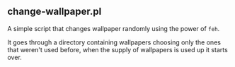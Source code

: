 ## change-wallpaper.pl

A simple script that changes wallpaper randomly using the power of `feh`. 

It goes through a directory containing wallpapers choosing only the ones that
weren't used before, when the supply of wallpapers is used up it starts over.
